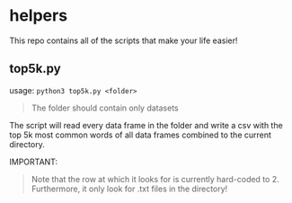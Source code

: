 # helpers
This repo contains all of the scripts that make your life easier!

## top5k.py
usage:
`python3 top5k.py <folder>`

> The folder should contain only datasets

The script will read every data frame in the folder and write a
csv with the top 5k most common words of all data frames combined
to the current directory.

IMPORTANT:
> Note that the row at which it looks for is currently hard-coded to 2.
> Furthermore, it only look for .txt files in the directory!
